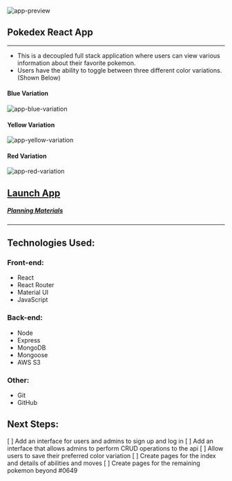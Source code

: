 ![app-preview](https://i.imgur.com/YejgQ3G.png)

## Pokedex React App

___

* This is a decoupled full stack application where users can view various information about their favorite pokemon.
* Users have the ability to toggle between three different color variations. (Shown Below)

#### Blue Variation
![app-blue-variation](https://i.imgur.com/ZN3NAeL.png)
#### Yellow Variation
![app-yellow-variation](https://i.imgur.com/vxL6TIS.png)
#### Red Variation
![app-red-variation](https://i.imgur.com/cqsuanQ.png)

## [Launch App](https://pokdex-react.netlify.app/)

##### [Planning Materials](https://trello.com/b/53fueOZ4/pokedex)
___

## Technologies Used:

### Front-end:

* React
* React Router
* Material UI
* JavaScript

### Back-end:

* Node
* Express
* MongoDB
* Mongoose
* AWS S3

### Other:

* Git
* GitHub

## Next Steps:

[ ] Add an interface for users and admins to sign up and log in
[ ] Add an interface that allows admins to perform CRUD operations to the api
[ ] Allow users to save their preferred color variation
[ ] Create pages for the index and details of abilities and moves
[ ] Create pages for the remaining pokemon beyond #0649